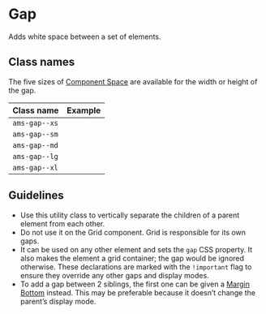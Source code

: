 <!-- @license CC0-1.0 -->

# Gap

Adds white space between a set of elements.

## Class names

The five sizes of [Component Space](/docs/brand-design-tokens-space--docs) are available for the width or height of the gap.

| Class name    | Example                                                                                   |
| ------------- | ----------------------------------------------------------------------------------------- |
| `ams-gap--xs` | <div className="ams-docs-token-example--space" style="inline-size: var(--ams-gap-xs);" /> |
| `ams-gap--sm` | <div className="ams-docs-token-example--space" style="inline-size: var(--ams-gap-sm);" /> |
| `ams-gap--md` | <div className="ams-docs-token-example--space" style="inline-size: var(--ams-gap-md);" /> |
| `ams-gap--lg` | <div className="ams-docs-token-example--space" style="inline-size: var(--ams-gap-lg);" /> |
| `ams-gap--xl` | <div className="ams-docs-token-example--space" style="inline-size: var(--ams-gap-xl);" /> |

## Guidelines

- Use this utility class to vertically separate the children of a parent element from each other.
- Do not use it on the Grid component.
  Grid is responsible for its own gaps.
- It can be used on any other element and sets the `gap` CSS property.
  It also makes the element a grid container; the gap would be ignored otherwise.
  These declarations are marked with the `!important` flag to ensure they override any other gaps and display modes.
- To add a gap between 2 siblings, the first one can be given a [Margin Bottom](/docs/utilities-css-margin--docs) instead.
  This may be preferable because it doesn’t change the parent’s display mode.
